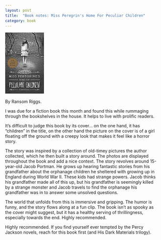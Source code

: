 ```yaml
---
layout: post
title:  "Book notes: Miss Peregrin's Home For Peculiar Children"
category: book
---
```


![Book cover](/assets/miss-peregrins-home-for-peculiar-children.jpg)

By Ransom Riggs.

I was due for a fiction book this month and found this while rummaging through the bookshelves in the house. It helps to live with prolific readers.

It’s difficult to judge this book by its cover… on the one hand, it has “children” in the title, on the other hand the picture on the cover is of a girl floating off the ground with a creepy look that makes it feel like a horror story.

The story was inspired by a collection of old-timey pictures the author collected, which he then built a story around. The photos are displayed throughout the book and add a nice context. The story revolves around 15-year-old Jacob Portman. He grows up hearing fantastic stories from his grandfather about the orphanage children he sheltered with growing up in England during World War II. These kids had strange powers. Jacob thinks his grandfather made all of this up, but his grandfather is seemingly killed by a strange monster and Jacob travels to find the orphanage his grandfather was in to answer some unsolved questions.

The world that unfolds from this is immersive and gripping. The humor is funny, and the story flows along at a fun clip. The book isn’t as spooky as the cover might suggest, but it has a healthy serving of thrillingness, especially towards the end. Highly recommended.

Highly recommended. If you find yourself ever tempted by the Percy Jackson novels, reach for this book first (and His Dark Materials trilogy).

